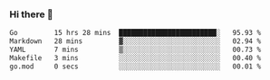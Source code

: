 ### Hi there 👋

<!--
**yeya24/yeya24** is a ✨ _special_ ✨ repository because its `README.md` (this file) appears on your GitHub profile.

Here are some ideas to get you started:

- 🔭 I’m currently working on ...
- 🌱 I’m currently learning ...
- 👯 I’m looking to collaborate on ...
- 🤔 I’m looking for help with ...
- 💬 Ask me about ...
- 📫 How to reach me: ...
- 😄 Pronouns: ...
- ⚡ Fun fact: ...
-->

<!--START_SECTION:waka-->

```txt
Go         15 hrs 28 mins  ████████████████████████░   95.93 %
Markdown   28 mins         ▓░░░░░░░░░░░░░░░░░░░░░░░░   02.94 %
YAML       7 mins          ▒░░░░░░░░░░░░░░░░░░░░░░░░   00.73 %
Makefile   3 mins          ░░░░░░░░░░░░░░░░░░░░░░░░░   00.40 %
go.mod     0 secs          ░░░░░░░░░░░░░░░░░░░░░░░░░   00.01 %
```

<!--END_SECTION:waka-->
